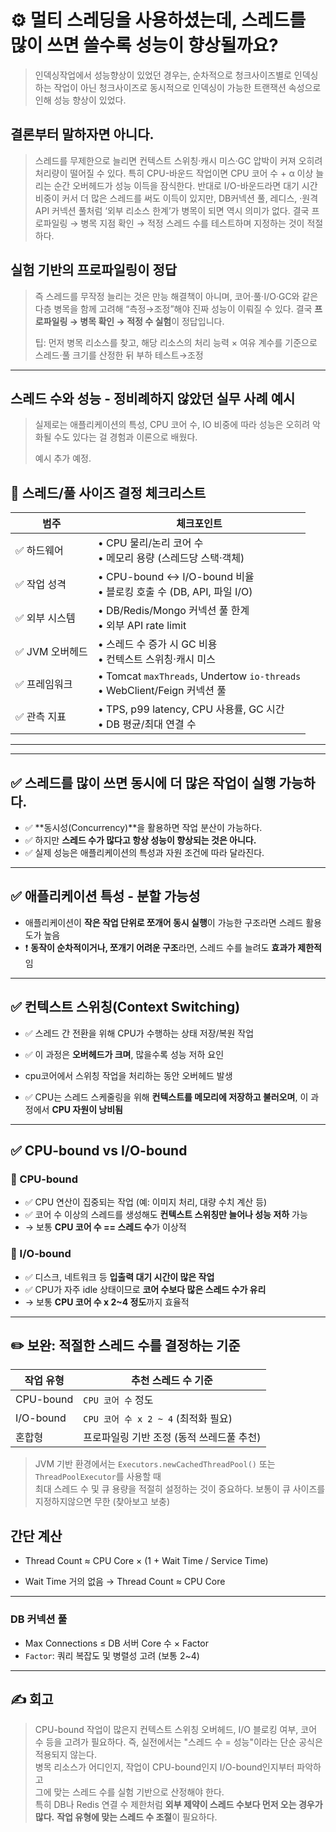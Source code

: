 # ⚙️ 멀티 스레딩을 사용하셨는데, 스레드를 많이 쓰면 쓸수록 성능이 향상될까요? 
> 인덱싱작업에서 성능향상이 있었던 경우는, 순차적으로 청크사이즈별로 인덱싱하는 작업이 아닌
> 청크사이즈로 동시적으로 인덱싱이 가능한 트랜잭션 속성으로 인해 성능 향상이 있었다.

## 결론부터 말하자면 아니다. 
> 스레드를 무제한으로 늘리면 컨텍스트 스위칭·캐시 미스·GC 압박이 커져 오히려 처리량이 떨어질 수 있다.
> 특히 CPU-바운드 작업이면 CPU 코어 수 + α 이상 늘리는 순간 오버헤드가 성능 이득을 잠식한다.
> 반대로 I/O-바운드라면 대기 시간 비중이 커서 더 많은 스레드를 써도 이득이 있지만, 
> DB커넥션 풀, 레디스, ·원격 API 커넥션 풀처럼 ‘외부 리소스 한계’가 병목이 되면 역시 의미가 없다.
> 결국 프로파일링 → 병목 지점 확인 → 적정 스레드 수를 테스트하며 지정하는 것이 적절하다.

## 실험 기반의 프로파일링이 정답
> 즉 스레드를 무작정 늘리는 것은 만능 해결책이 아니며, 코어·풀·I/O·GC와 같은 다층 병목을 함께 고려해 “측정→조정”해야 진짜 성능이 이뤄질 수 있다.
> 결국 **프로파일링 → 병목 확인 → 적정 수 실험**이 정답입니다.
>
> 팁: 먼저 병목 리소스를 찾고, 해당 리소스의 처리 능력 × 여유 계수를 기준으로 스레드·풀 크기를 산정한 뒤 부하 테스트→조정

---

## 스레드 수와 성능 - 정비례하지 않았던 실무 사례 예시
> 실제로는 애플리케이션의 특성, CPU 코어 수, IO 비중에 따라 성능은 오히려 악화될 수도 있다는 걸 경험과 이론으로 배웠다.
>
> 예시 추가 예정.


## 📌 스레드/풀 사이즈 결정 체크리스트

| 범주 | 체크포인트 |
|------|------------|
| ✅ 하드웨어 | • CPU 물리/논리 코어 수<br>• 메모리 용량 (스레드당 스택·객체) |
| ✅ 작업 성격 | • CPU-bound ↔ I/O-bound 비율<br>• 블로킹 호출 수 (DB, API, 파일 I/O) |
| ✅ 외부 시스템 | • DB/Redis/Mongo 커넥션 풀 한계<br>• 외부 API rate limit |
| ✅ JVM 오버헤드 | • 스레드 수 증가 시 GC 비용<br>• 컨텍스트 스위칭·캐시 미스 |
| ✅ 프레임워크 | • Tomcat `maxThreads`, Undertow `io-threads`<br>• WebClient/Feign 커넥션 풀 |
| ✅ 관측 지표 | • TPS, p99 latency, CPU 사용률, GC 시간<br>• DB 평균/최대 연결 수 |

---


---

## ✅ 스레드를 많이 쓰면 동시에 더 많은 작업이 실행 가능하다.

- ✅ **동시성(Concurrency)**을 활용하면 작업 분산이 가능하다.
- ✅ 하지만 **스레드 수가 많다고 항상 성능이 향상되는 것은 아니다.**
- ✅ 실제 성능은 애플리케이션의 특성과 자원 조건에 따라 달라진다.

---

## ✅ 애플리케이션 특성 - 분할 가능성

- 애플리케이션이 **작은 작업 단위로 쪼개어 동시 실행**이 가능한 구조라면 스레드 활용도가 높음
- ❗ **동작이 순차적이거나, 쪼개기 어려운 구조**라면, 스레드 수를 늘려도 **효과가 제한적**임

---

## ✅ 컨텍스트 스위칭(Context Switching)

- ✅ 스레드 간 전환을 위해 CPU가 수행하는 상태 저장/복원 작업
- ✅ 이 과정은 **오버헤드가 크며**, 많을수록 성능 저하 요인

- cpu코어에서 스위칭 작업을 처리하는 동안 오버헤드 발생
- ✅ CPU는 스레드 스케줄링을 위해 **컨텍스트를 메모리에 저장하고 불러오며**, 이 과정에서 **CPU 자원이 낭비됨**

---

## ✅ CPU-bound vs I/O-bound

### 🔸 CPU-bound
- ✅ CPU 연산이 집중되는 작업 (예: 이미지 처리, 대량 수치 계산 등)
- ✅ 코어 수 이상의 스레드를 생성해도 **컨텍스트 스위칭만 늘어나 성능 저하** 가능
- → 보통 **CPU 코어 수 == 스레드 수**가 이상적

### 🔸 I/O-bound
- ✅ 디스크, 네트워크 등 **입출력 대기 시간이 많은 작업**
- ✅ CPU가 자주 idle 상태이므로 **코어 수보다 많은 스레드 수가 유리**
- → 보통 **CPU 코어 수 x 2~4 정도**까지 효율적

---

## ✏️ 보완: 적절한 스레드 수를 결정하는 기준

| 작업 유형     | 추천 스레드 수 기준                         |
|--------------|---------------------------------------------|
| CPU-bound     | `CPU 코어 수` 정도                          |
| I/O-bound      | `CPU 코어 수 x 2 ~ 4` (최적화 필요)         |
| 혼합형         | 프로파일링 기반 조정 (동적 쓰레드풀 추천)   |

> JVM 기반 환경에서는 `Executors.newCachedThreadPool()` 또는 `ThreadPoolExecutor`를 사용할 때  
> 최대 스레드 수 및 큐 용량을 적절히 설정하는 것이 중요하다.
> 보통이 큐 사이즈를 지정하지않으면 무한 (찾아보고 보충)


## 간단 계산
-   Thread Count ≈ CPU Core × (1 + Wait Time / Service Time)

-   Wait Time 거의 없음 → Thread Count ≈ CPU Core

---

### DB 커넥션 풀
-   Max Connections ≤ DB 서버 Core 수 × Factor
-   `Factor`: 쿼리 복잡도 및 병렬성 고려 (보통 2~4)

---

## ✍️ 회고

> CPU-bound 작업이 많은지 컨텍스트 스위칭 오버헤드, I/O 블로킹 여부, 코어 수 등을 고려가 필요하다.
> 즉, 실전에서는 "스레드 수 = 성능"이라는 단순 공식은 적용되지 않는다.  
> 병목 리소스가 어디인지, 작업이 CPU-bound인지 I/O-bound인지부터 파악하고  
> 그에 맞는 스레드 수를 실험 기반으로 산정해야 한다.  
> 특히 DB나 Redis 연결 수 제한처럼 **외부 제약이 스레드 수보다 먼저 오는 경우가 많다.**
> **작업 유형에 맞는 스레드 수 조절**이 필요하다.
